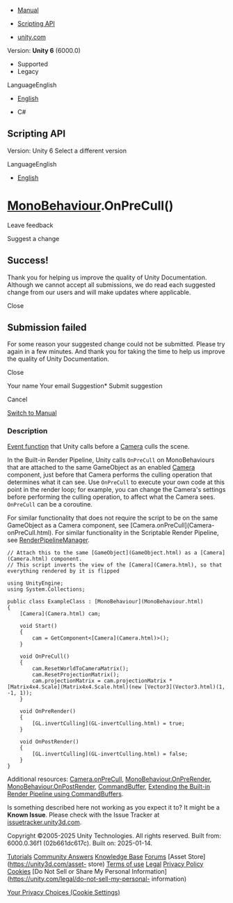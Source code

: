 [ ]()

  * [Manual](../Manual/index.html)
  * [Scripting API](../ScriptReference/index.html)

  * [unity.com](https://unity.com/)

Version: **Unity 6** (6000.0)

  * Supported
  * Legacy

LanguageEnglish

  * [English]()

  * C#

[ ](https://docs.unity3d.com)

## Scripting API

Version: Unity 6 Select a different version

LanguageEnglish

  * [English]()

#  [MonoBehaviour](MonoBehaviour.html).OnPreCull()

Leave feedback

Suggest a change

## Success!

Thank you for helping us improve the quality of Unity Documentation. Although
we cannot accept all submissions, we do read each suggested change from our
users and will make updates where applicable.

Close

## Submission failed

For some reason your suggested change could not be submitted. Please <a>try
again</a> in a few minutes. And thank you for taking the time to help us
improve the quality of Unity Documentation.

Close

Your name Your email Suggestion* Submit suggestion

Cancel

[Switch to Manual](../Manual/class-MonoBehaviour.html "Go to MonoBehaviour
Component in the Manual")

### Description

[Event function](../Manual/event-functions.html) that Unity calls before a
[Camera](Camera.html) culls the scene.

In the Built-in Render Pipeline, Unity calls `OnPreCull` on MonoBehaviours
that are attached to the same GameObject as an enabled [Camera](Camera.html)
component, just before that Camera performs the culling operation that
determines what it can see. Use `OnPreCull` to execute your own code at this
point in the render loop; for example, you can change the Camera's settings
before performing the culling operation, to affect what the Camera sees.
`OnPreCull` can be a coroutine.  
  
For similar functionality that does not require the script to be on the same
GameObject as a Camera component, see [Camera.onPreCull](Camera-
onPreCull.html). For similar functionality in the Scriptable Render Pipeline,
see [RenderPipelineManager](Rendering.RenderPipelineManager.html).

    
    
    // Attach this to the same [GameObject](GameObject.html) as a [Camera](Camera.html) component.
    // This script inverts the view of the [Camera](Camera.html), so that everything rendered by it is flipped  
      
    using UnityEngine;
    using System.Collections;  
      
    public class ExampleClass : [MonoBehaviour](MonoBehaviour.html)
    {
        [Camera](Camera.html) cam;  
      
        void Start()
        {
            cam = GetComponent<[Camera](Camera.html)>();
        }  
      
        void OnPreCull()
        {
            cam.ResetWorldToCameraMatrix();
            cam.ResetProjectionMatrix();
            cam.projectionMatrix = cam.projectionMatrix * [Matrix4x4.Scale](Matrix4x4.Scale.html)(new [Vector3](Vector3.html)(1, -1, 1));
        }  
      
        void OnPreRender()
        {
            [GL.invertCulling](GL-invertCulling.html) = true;
        }  
      
        void OnPostRender()
        {
            [GL.invertCulling](GL-invertCulling.html) = false;
        }
    }
    

Additional resources: [Camera.onPreCull](Camera-onPreCull.html),
[MonoBehaviour.OnPreRender](MonoBehaviour.OnPreRender.html),
[MonoBehaviour.OnPostRender](MonoBehaviour.OnPostRender.html),
[CommandBuffer](Rendering.CommandBuffer.html), [Extending the Built-in Render
Pipeline using CommandBuffers](../Manual/GraphicsCommandBuffers.html).

Is something described here not working as you expect it to? It might be a
**Known Issue**. Please check with the Issue Tracker at
[issuetracker.unity3d.com](https://issuetracker.unity3d.com).

Copyright ©2005-2025 Unity Technologies. All rights reserved. Built from:
6000.0.36f1 (02b661dc617c). Built on: 2025-01-14.

[Tutorials](https://unity3d.com/learn) [Community
Answers](https://answers.unity3d.com) [Knowledge
Base](https://support.unity3d.com/hc/en-us)
[Forums](https://forum.unity3d.com) [Asset Store](https://unity3d.com/asset-
store) [Terms of use](https://docs.unity3d.com/Manual/TermsOfUse.html)
[Legal](https://unity.com/legal) [Privacy
Policy](https://unity.com/legal/privacy-policy)
[Cookies](https://unity.com/legal/cookie-policy) [Do Not Sell or Share My
Personal Information](https://unity.com/legal/do-not-sell-my-personal-
information)

[Your Privacy Choices (Cookie Settings)](javascript:void\(0\);)


